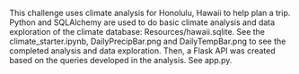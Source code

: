 This challenge uses climate analysis for Honolulu, Hawaii to help plan a trip.  Python and SQLAlchemy are used to do basic climate analysis and data exploration of the climate database: Resources/hawaii.sqlite. See the climate_starter.ipynb, DailyPrecipBar.png and DailyTempBar.png to see the completed analysis and data exploration. Then, a Flask API was created based on the queries developed in the analysis. See app.py.  
